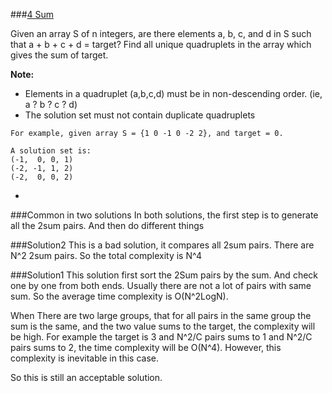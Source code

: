 ###[4 Sum](http://leetcode.com/onlinejudge#question_18)

Given an array S of n integers, are there elements a, b, c, and d in S such that a + b + c + d = target? Find all unique quadruplets in the array which gives the sum of target.

**Note:**

* Elements in a quadruplet (a,b,c,d) must be in non-descending order. (ie, a ? b ? c ? d)
* The solution set must not contain duplicate quadruplets

```
For example, given array S = {1 0 -1 0 -2 2}, and target = 0.

A solution set is:
(-1,  0, 0, 1)
(-2, -1, 1, 2)
(-2,  0, 0, 2)
```
 
-

###Common in two solutions
In both solutions, the first step is to generate all the 2sum pairs.
And then do different things

###Solution2
This is a bad solution, it compares all 2sum pairs. There are N^2 2sum pairs.
So the total complexity is N^4

###Solution1
This solution first sort the 2Sum pairs by the sum. And check one by one from both ends.
Usually there are not a lot of pairs with same sum. So the average time complexity is O(N^2LogN).

When There are two large groups, that for all pairs in the same group the sum is the same, and the two value sums to the target, the complexity will be high.
For example the target is 3 and N^2/C pairs sums to 1 and N^2/C pairs sums to 2, the time complexity will be O(N^4). However, this complexity is inevitable in this case.

So this is still an acceptable solution.
